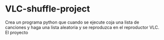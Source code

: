 # VLC-shuffle-project
Crea un programa python que cuando se ejecute coja una lista de canciones y haga una lista aleatoria y se reproduzca en  el reproductor VLC. El proyecto
